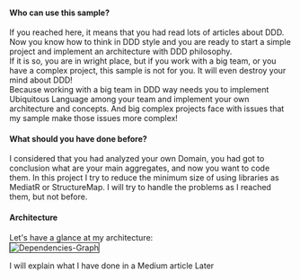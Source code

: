 <h4>Who can use this sample?</h4>
If you reached here, it means that you had read lots of articles about DDD.
Now you know how to think in DDD style and you are ready to start a simple project and implement an architecture with DDD philosophy.</br>
If it is so, you are in wright place, but if you work with a big team, or you have a complex project, this sample is not for you.
It will even destroy your mind about DDD! </br>
Because working with a big team in DDD way needs you to implement Ubiquitous Language among your team and implement your own architecture and concepts.
And big complex projects face with issues that my sample make those issues more complex!</br>

<h4>What should you have done before?</h4>
I considered that you had analyzed your own Domain, you had got to conclusion what are your main aggregates, and now you want to code them. In this project I try to reduce the minimum size of using libraries as MediatR or StructureMap. I will try to handle the problems as I reached them, but not before.

<h4>Architecture</h4>
Let's have a glance at my architecture:<br/>
<img src="https://i.ibb.co/rmw8Kjv/Dependencies-Graph.png" alt="Dependencies-Graph" border="1"></br>

I will explain what I have done in a Medium article Later
